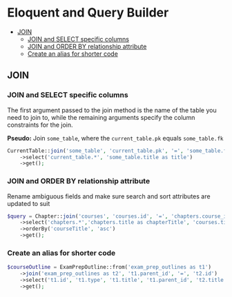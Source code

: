 # Eloquent and Query Builder
<a id="markdown-eloquent-and-query-builder" name="eloquent-and-query-builder"></a>

<!-- TOC -->

- [JOIN](#join)
    - [JOIN and SELECT specific columns](#join-and-select-specific-columns)
    - [JOIN and ORDER BY relationship attribute](#join-and-order-by-relationship-attribute)
    - [Create an alias for shorter code](#create-an-alias-for-shorter-code)

<!-- /TOC -->
## JOIN
<a id="markdown-join" name="join"></a>

### JOIN and SELECT specific columns
<a id="markdown-join-and-select-specific-columns" name="join-and-select-specific-columns"></a>

The first argument passed to the join method is the name of the table you need to join to, while
the remaining arguments specify the column constraints for the join.

**Pseudo:** Join `some_table`, where the `current_table.pk` equals `some_table.fk`

```php
CurrentTable::join('some_table', 'current_table.pk', '=', 'some_table.fk')
    ->select('current_table.*', 'some_table.title as title')
    ->get();
```



### JOIN and ORDER BY relationship attribute
<a id="markdown-join-and-order-by-relationship-attribute" name="join-and-order-by-relationship-attribute"></a>

Rename ambiguous fields and make sure search and sort attributes are updated to suit

```php
$query = Chapter::join('courses', 'courses.id', '=', 'chapters.course_id')
    ->select('chapters.*','chapters.title as chapterTitle', 'courses.title as courseTitle')
    ->orderBy('courseTitle', 'asc')
    ->get();
```

### Create an alias for shorter code
<a id="markdown-create-an-alias-for-shorter-code" name="create-an-alias-for-shorter-code"></a>

```php
$courseOutline = ExamPrepOutline::from('exam_prep_outlines as t1')
    ->join('exam_prep_outlines as t2', 't1.parent_id', '=', 't2.id')
    ->select('t1.id', 't1.type', 't1.title', 't1.parent_id', 't2.title AS parent_title')
    ->get();
```

